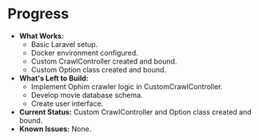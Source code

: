 # Progress

- **What Works:**
    - Basic Laravel setup.
    - Docker environment configured.
    - Custom CrawlController created and bound.
    - Custom Option class created and bound.
- **What's Left to Build:**
    - Implement Ophim crawler logic in CustomCrawlController.
    - Develop movie database schema.
    - Create user interface.
- **Current Status:** Custom CrawlController and Option class created and bound.
- **Known Issues:** None.
